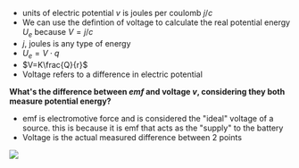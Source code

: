 
- units of electric potential $v$ is joules per coulomb $j/c$
-  We can use the defintion of voltage to calculate the real potential energy $U_{e}$ because  $V=j/c$ 
- $j$, joules is any type of energy
- $U_{e}=V\cdot q$
- $V=K\frac{Q}{r}$
- Voltage refers to a difference in electric potential

**What's the difference between $emf$ and voltage $v$, considering they both measure potential energy?**

- $\text{emf}$ is electromotive force and is considered the "ideal" voltage of a source. this is because it is $\text{emf}$ that acts as the "supply" to the battery 
- Voltage is the actual measured difference between 2 points


![](https://i.imgur.com/aXvK2T3.png)
